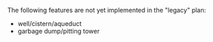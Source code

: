 The following features are not yet implemented in the "legacy" plan:

- well/cistern/aqueduct
- garbage dump/pitting tower
